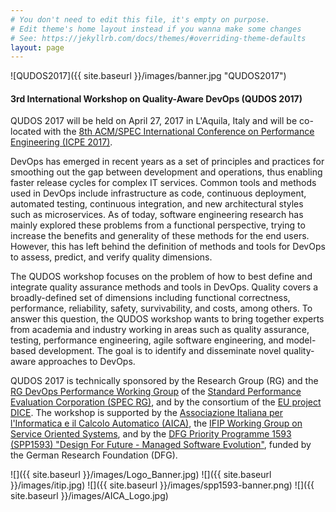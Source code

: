 ```yaml
---
# You don't need to edit this file, it's empty on purpose.
# Edit theme's home layout instead if you wanna make some changes
# See: https://jekyllrb.com/docs/themes/#overriding-theme-defaults
layout: page
---
```


![QUDOS2017]({{ site.baseurl }}/images/banner.jpg "QUDOS2017")

#### 3rd International Workshop on Quality-Aware DevOps (QUDOS 2017)

QUDOS 2017 will be held on April 27, 2017 in L'Aquila, Italy and will be co-located with the [8th ACM/SPEC International Conference on Performance Engineering (ICPE 2017)](https://icpe2017.spec.org/).

DevOps has emerged in recent years as a set of principles and practices for smoothing out the gap between development and operations, thus enabling faster release cycles for complex IT services. Common tools and methods used in DevOps include infrastructure as code, continuous deployment, automated testing, continuous integration, and new architectural styles such as microservices.  As of today, software engineering research has mainly explored these problems from a functional perspective, trying to increase the benefits and generality of these methods for the end users. However, this has left behind the definition of methods and tools for DevOps to assess, predict, and verify quality dimensions.

The QUDOS workshop focuses on the problem of how to best define and integrate quality assurance methods and tools in DevOps. Quality covers a broadly-defined set of dimensions including functional correctness, performance, reliability, safety, survivability, and costs, among others. To answer this question, the QUDOS workshop wants to bring together experts from academia and industry working in areas such as quality assurance, testing, performance engineering, agile software engineering, and model-based development. The goal is to identify and disseminate novel quality-aware approaches to DevOps.

QUDOS 2017 is technically sponsored by the Research Group (RG) and the [RG DevOps Performance Working Group](https://research.spec.org/working-groups/devops-performance-working-group.html) of the [Standard Performance Evaluation Corporation (SPEC RG)](http://research.spec.org/), and by the consortium of the [EU project DICE](http://dice-h2020.eu/). The workshop is supported by the [Associazione Italiana per l'Informatica e il Calcolo Automatico (AICA)](http://www.aicanet.it/),  the [IFIP Working Group on Service Oriented Systems](http://ifip-wg-sos.deib.polimi.it/), and by the [DFG Priority Programme 1593 (SPP1593) "Design For Future - Managed Software Evolution"](http://www.dfg-spp1593.de/), funded by the German Research Foundation (DFG).

![]({{ site.baseurl }}/images/Logo_Banner.jpg)
![]({{ site.baseurl }}/images/itip.jpg)
![]({{ site.baseurl }}/images/spp1593-banner.png)
![]({{ site.baseurl }}/images/AICA_Logo.jpg)
